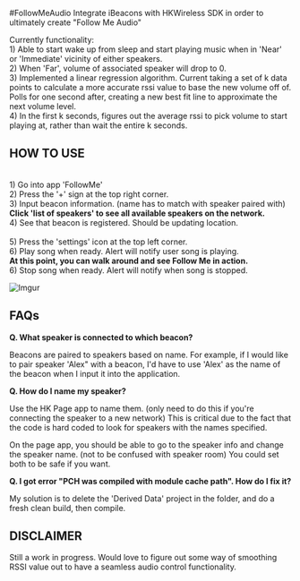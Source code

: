 #FollowMeAudio
Integrate iBeacons with HKWireless SDK in order to ultimately create "Follow Me Audio"

Currently functionality: 
<br> 1) Able to start wake up from sleep and start playing music when in 'Near' or 'Immediate' vicinity of either speakers. 
<br> 2) When 'Far', volume of associated speaker will drop to 0. 
<br> 3) Implemented a linear regression algorithm. Current taking a set of k data points to calculate a more accurate rssi value to base the new volume off of. Polls for one second after, creating a new best fit line to approximate the next volume level. 
<br> 4) In the first k seconds, figures out the average rssi to pick volume to start playing at, rather than wait the entire k seconds.


HOW TO USE
----------

<br> 1) Go into app 'FollowMe'
<br> 2) Press the '+' sign at the top right corner. 
<br> 3) Input beacon information. (name has to match with speaker paired with)
<br> <b> Click 'list of speakers' to see all available speakers on the network. </b> 
<br> 4) See that beacon is registered. Should be updating location.  
<br> 5) Press the 'settings' icon at the top left corner.
<br> 6) Play song when ready. Alert will notify user song is playing. 
<br><b> At this point, you can walk around and see Follow Me in action. </b>
<br> 6) Stop song when ready. Alert will notify when song is stopped. 

![Imgur](http://i.imgur.com/1Xd9HL2.png)

FAQs
----

<b> Q. What speaker is connected to which beacon? </b>

Beacons are paired to speakers based on name. For example, if I would like to pair speaker 'Alex" with a beacon, I'd have to use 'Alex' as the name of the beacon when I input it into the application. 

<b> Q. How do I name my speaker? </b>

Use the HK Page app to name them. (only need to do this if you're connecting the speaker to a new network) This is critical due to the fact that the code is hard coded to look for speakers with the names specified.

On the page app, you should be able to go to the speaker info and change the speaker name. (not to be confused with speaker room) You could set both to be safe if you want.

<b> Q. I got error "PCH was compiled with module cache path". How do I fix it? </b>

My solution is to delete the 'Derived Data' project in the folder, and do a fresh clean build, then compile.

DISCLAIMER
---------

Still a work in progress. Would love to figure out some way of smoothing RSSI value out to have a seamless audio control functionality. 

